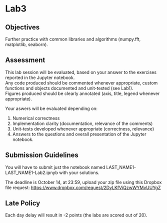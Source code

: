 # Lab3 

## Objectives 

Further practice with common libraries and algorithms (numpy.fft, matplotlib, seaborn).

## Assessment 

This lab session will be evaluated, based on your answer to the exercises reported in the Jupyter notebook.\
Any code produced should be commented whenever appropriate, custom functions and objects documented and unit-tested (see Lab1).\
Figures produced should be clearly annotated (axis, title, legend whenever appropriate).

Your aswers will be evaluated depending on:
1. Numerical correctness
2. Implementation clarity (documentation, relevance of the comments)
3. Unit-tests developed whenever appropriate (correctness, relevance)
4. Answers to the questions and overall presentation of the Jupyter notebook.

## Submission Guidelines

You will have to submit just the notebook named LAST_NAME1-LAST_NAME1-Lab2.ipnyb with your solutions.

The deadline is October 14, at 23:59, upload your zip file using this Dropbox file request:
https://www.dropbox.com/request/2DyLKfViQzwWYMvUUYgZ

## Late Policy

Each day delay will result in -2 points (the labs are scored out of 20).




